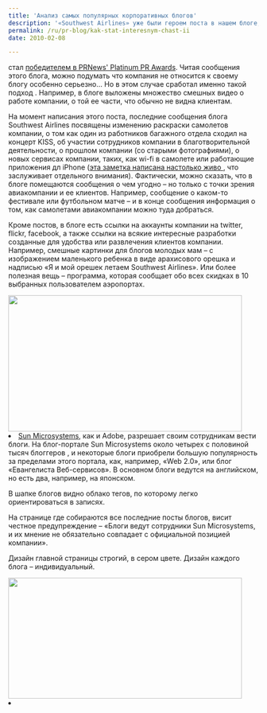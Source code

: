 ```yaml
---
title: 'Анализ самых популярных корпоративных блогов'
description: '«Southwest Airlines» уже были героем поста в нашем блоге, ведь их корпоративный блог стал победителем в PRNews&#039; Platinum PR Awards.'
permalink: /ru/pr-blog/kak-stat-interesnym-chast-ii
date: 2010-02-08

---
```


стал <a href="/ru/pr-blog/airline-corporate-blog">победителем в PRNews' Platinum PR Awards</a>.  Читая сообщения этого блога, можно подумать что компания не относится к своему  блогу особенно серьезно…  Но   в этом случае сработал именно такой подход . Например, в блоге выложены множество смешных видео о работе компании, о той ее части, что обычно не видна клиентам.

На момент написания этого поста, последние сообщения блога Southwest Airlines посвящены изменению раскраски самолетов компании, о том как один из работников багажного отдела сходил  на концерт KISS, об участии сотрудников компании в благотворительной деятельности, о прошлом компании (со старыми фотографиями),  о новых сервисах компании, таких, как  wi-fi в самолете или работающие приложения дл iPhone (<a href="http://www.blogsouthwest.com/blog/there%E2%80%99s-app">эта заметка написана настолько живо </a>, что заслуживает отдельного внимания). Фактически, можно сказать, что в блоге помещаются сообщения о чем угодно – но только с точки зрения авиакомпании и ее клиентов. Например, сообщение о каком-то фестивале или футбольном матче – и в конце сообщения информация о том, как самолетами авиакомпании можно туда добраться.

Кроме постов, в блоге есть ссылки на аккаунты компании на twitter, flickr, facebook, а также ссылки на всякие интересные разработки созданные для удобства или развлечения  клиентов компании. Например, смешные картинки для блогов молодых мам – с изображением маленького ребенка в виде арахисового орешка и надписью «Я и мой орешек летаем Southwest Airlines». Или более полезная вещь – программа,  которая сообщает обо всех скидках в 10 выбранных пользователем аэропортах.

<img src="{{ site.assets }}/upload/Southwest_blog.jpg" alt="" class="post__img" width="470" height="274">

   </li> <li><a href="http://blogs.sun.com/">Sun Microsystems</a>, как и Adobe, разрешает своим сотрудникам вести блоги. На блог-портале Sun Microsystems около четырех с половиной  тысяч блоггеров , и некоторые блоги приобрели большую популярность за пределами этого портала, как, например, «Web 2.0», или блог «Евангелиста Веб-сервисов». В основном блоги ведутся на английском, но есть два, например, на японском.

В шапке блогов видно облако тегов, по которому легко ориентироваться в записях.

На странице где собираются все последние посты блогов, висит честное предупреждение – «Блоги ведут сотрудники Sun Microsystems, и их мнение не обязательно совпадает с официальной позицией компании».

Дизайн главной страницы строгий, в сером цвете. Дизайн каждого блога – индивидуальный.

<img src="{{ site.assets }}/upload/sun_microsystems_blog.jpg" alt="" class="post__img" width="470" height="243">

  </li>  <li><a href='http://www.freshbooks.com/blog">Freshbooks</a>  использует дизайн похожий на блог 37signals. В постах – в основном советы и размышления, которые, как свидетельствует растущая популярность  блога, небесполезны читателям.

Среди последних постов – сообщение о технических проблемах, видеоролики с семинаров, информация о новом проекте, где на карте отображаются пользователи делового веб-приложения  Freshbooks, о других обновлениях сервиса, сообщения о «закулисной» жизни -  о том, как готовятся выставки, как разрабатываются приложения.

В блоге есть ссылка на твиттер компании, а также ссылки на тех, кто ссылается на блог.

<img src="{{ site.assets }}/upload/fresh_thinking_blog.jpg" alt="" class="post__img" width="470" height="285">

   </li> <li><a href="http://www.blogs.marriott.com/">Marriott International</a>  - официальный блог председателя и исполнительного директора компании Билла Мариотта. Хотя сам он называет себя «технофобом»,  он регулярно пишет в блоге обо всем, что думает и делает на своем посту, о том, что касается отелей и отрасли в целом .

Например, это его воспоминания о том, какими были отели во времена его детства, точка зрения на некоторые мировые новости – например, о землетрясении в Гаити, его мысли об итогах года.

Дизайн блога строгий, красно-белый, больше похож не на блог, а на ленту новостей на официальном сайте. Но интересные темы, дружелюбный тон блоггера, его неповторимый стиль , далекий от нахрапистого стиля современных акул социальных сетей – делают свое дело.

<img src="{{ site.assets }}/upload/marriott_blog.jpg" alt="" class="post__img" width="470" height="317"></li></ul>

